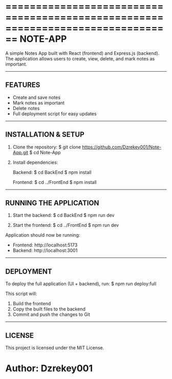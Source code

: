 ================================================================================
                           NOTE-APP
================================================================================

A simple Notes App built with React (frontend) and Express.js (backend).
The application allows users to create, view, delete, and mark notes as important.

--------------------------------------------------------------------------------
FEATURES
--------------------------------------------------------------------------------
 - Create and save notes
 - Mark notes as important
 - Delete notes
 - Full deployment script for easy updates

--------------------------------------------------------------------------------
INSTALLATION & SETUP
--------------------------------------------------------------------------------
1. Clone the repository:
   $ git clone https://github.com/Dzrekey001/Note-App.git
   $ cd Note-App

2. Install dependencies:

   Backend:
   $ cd BackEnd
   $ npm install

   Frontend:
   $ cd ../FrontEnd
   $ npm install

--------------------------------------------------------------------------------
RUNNING THE APPLICATION
--------------------------------------------------------------------------------
1. Start the backend:
   $ cd BackEnd
   $ npm run dev

2. Start the frontend:
   $ cd ../FrontEnd
   $ npm run dev

Application should now be running:
 - Frontend:  http://localhost:5173
 - Backend:   http://localhost:3001

--------------------------------------------------------------------------------
DEPLOYMENT
--------------------------------------------------------------------------------
To deploy the full application (UI + backend), run:
   $ npm run deploy:full

This script will:
  1. Build the frontend
  2. Copy the built files to the backend
  3. Commit and push the changes to Git

--------------------------------------------------------------------------------
LICENSE
--------------------------------------------------------------------------------
This project is licensed under the MIT License.

Author: Dzrekey001
================================================================================
